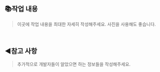 ## 📚작업 내용

> 이곳에 작업 내용을 최대한 자세히 작성해주세요. 사진을 사용해도 좋습니다.

<br>

## ◀️참고 사항

> 추가적으로 개발자들이 알았으면 하는 정보들을 작성해주세요.
